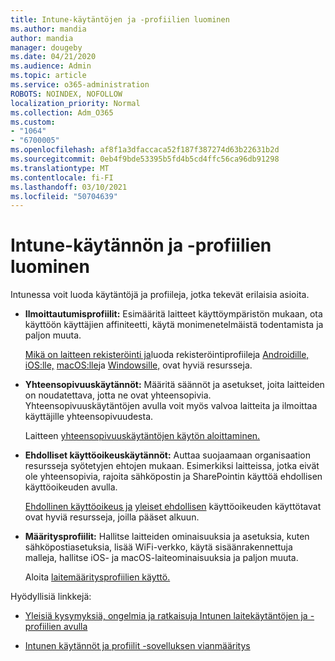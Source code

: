 ```yaml
---
title: Intune-käytäntöjen ja -profiilien luominen
ms.author: mandia
author: mandia
manager: dougeby
ms.date: 04/21/2020
ms.audience: Admin
ms.topic: article
ms.service: o365-administration
ROBOTS: NOINDEX, NOFOLLOW
localization_priority: Normal
ms.collection: Adm_O365
ms.custom:
- "1064"
- "6700005"
ms.openlocfilehash: af8f1a3dfaccaca52f187f387274d63b22631b2d
ms.sourcegitcommit: 0eb4f9bde53395b5fd4b5cd4ffc56ca96db91298
ms.translationtype: MT
ms.contentlocale: fi-FI
ms.lasthandoff: 03/10/2021
ms.locfileid: "50704639"
---
```

# <a name="creating-intune-policy-and-profiles"></a>Intune-käytännön ja -profiilien luominen

Intunessa voit luoda käytäntöjä ja profiileja, jotka tekevät erilaisia asioita.

- **Ilmoittautumisprofiilit:** Esimääritä laitteet käyttöympäristön mukaan, ota käyttöön käyttäjien affiniteetti, käytä monimenetelmäistä todentamista ja paljon muuta.

  [Mikä on laitteen rekisteröinti ja](https://docs.microsoft.com/intune/device-enrollment)luoda rekisteröintiprofiileja [Androidille,](https://docs.microsoft.com/intune/android-enroll) [iOS:lle,](https://docs.microsoft.com/intune/ios-enroll) [macOS:lle](https://docs.microsoft.com/intune/macos-enroll)ja [Windowsille,](https://docs.microsoft.com/intune/windows-enrollment-methods) ovat hyviä resursseja.

- **Yhteensopivuuskäytännöt:** Määritä säännöt ja asetukset, joita laitteiden on noudatettava, jotta ne ovat yhteensopivia. Yhteensopivuuskäytäntöjen avulla voit myös valvoa laitteita ja ilmoittaa käyttäjille yhteensopivuudesta.

  Laitteen [yhteensopivuuskäytäntöjen käytön aloittaminen.](https://docs.microsoft.com/intune/device-compliance-get-started)
- **Ehdolliset käyttöoikeuskäytännöt:** Auttaa suojaamaan organisaation resursseja syötetyjen ehtojen mukaan. Esimerkiksi laitteissa, jotka eivät ole yhteensopivia, rajoita sähköpostin ja SharePointin käyttöä ehdollisen käyttöoikeuden avulla.

  [Ehdollinen käyttöoikeus ja](https://docs.microsoft.com/intune/conditional-access) [yleiset ehdollisen](https://docs.microsoft.com/intune/conditional-access-intune-common-ways-use) käyttöoikeuden käyttötavat ovat hyviä resursseja, joilla pääset alkuun.

- **Määritysprofiilit:** Hallitse laitteiden ominaisuuksia ja asetuksia, kuten sähköpostiasetuksia, lisää WiFi-verkko, käytä sisäänrakennettuja malleja, hallitse iOS- ja macOS-laiteominaisuuksia ja paljon muuta.

  Aloita [laitemääritysprofiilien käyttö.](https://docs.microsoft.com/intune/device-profiles)

Hyödyllisiä linkkejä:

- [Yleisiä kysymyksiä, ongelmia ja ratkaisuja Intunen laitekäytäntöjen ja -profiilien avulla](https://docs.microsoft.com/intune/device-profile-troubleshoot)

- [Intunen käytännöt ja profiilit -sovelluksen vianmääritys](https://docs.microsoft.com/troubleshoot/mem/intune/troubleshoot-policies-in-microsoft-intune)
